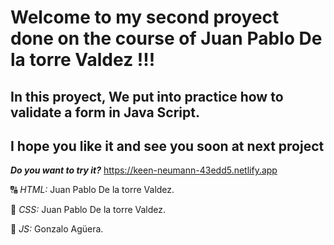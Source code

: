 # Welcome to my second proyect done on the course of Juan Pablo De la torre Valdez !!!
## In this proyect, We put into practice how to validate a form in Java Script.
## I hope you like it and see you soon at next project

***Do you want to try it?***  https://keen-neumann-43edd5.netlify.app

🔠 _HTML:_ Juan Pablo De la torre Valdez.

🎨 _CSS:_ Juan Pablo De la torre Valdez.

🔄 _JS:_ Gonzalo Agüera.
